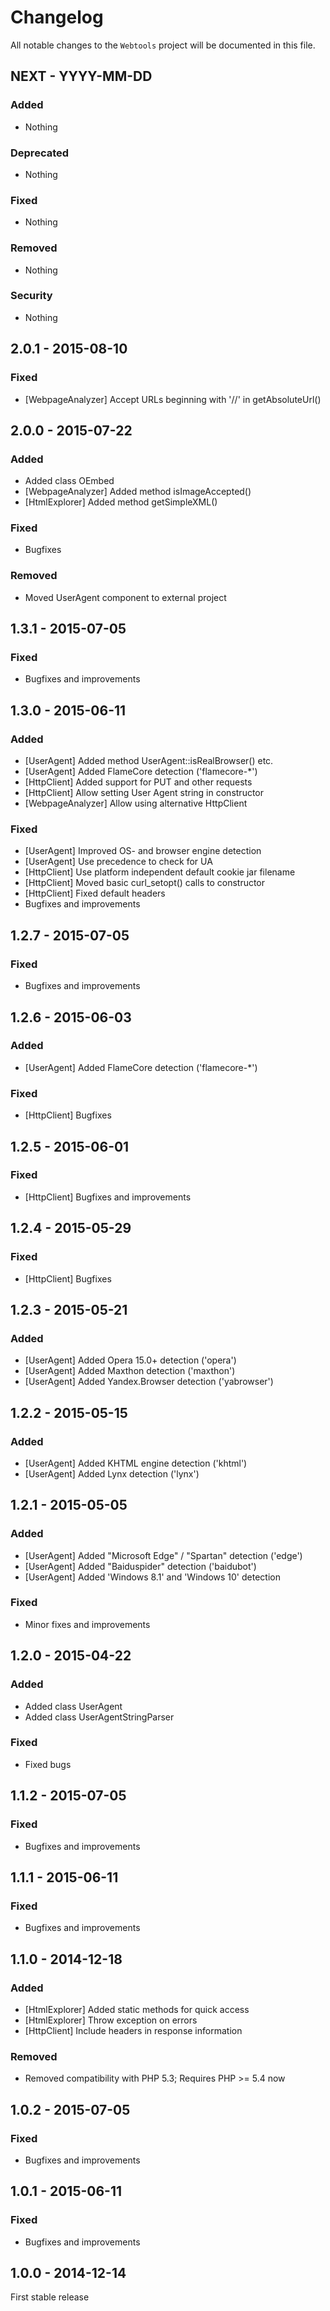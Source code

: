 # Changelog

All notable changes to the `Webtools` project will be documented in this file.


## NEXT - YYYY-MM-DD

### Added
- Nothing

### Deprecated
- Nothing

### Fixed
- Nothing

### Removed
- Nothing

### Security
- Nothing


## 2.0.1 - 2015-08-10

### Fixed
- [WebpageAnalyzer] Accept URLs beginning with '//' in getAbsoluteUrl()


## 2.0.0 - 2015-07-22

### Added
- Added class OEmbed
- [WebpageAnalyzer] Added method isImageAccepted()
- [HtmlExplorer] Added method getSimpleXML()

### Fixed
- Bugfixes

### Removed
- Moved UserAgent component to external project


## 1.3.1 - 2015-07-05

### Fixed
- Bugfixes and improvements


## 1.3.0 - 2015-06-11

### Added
- [UserAgent] Added method UserAgent::isRealBrowser() etc.
- [UserAgent] Added FlameCore detection ('flamecore-*')
- [HttpClient] Added support for PUT and other requests
- [HttpClient] Allow setting User Agent string in constructor
- [WebpageAnalyzer] Allow using alternative HttpClient

### Fixed
- [UserAgent] Improved OS- and browser engine detection
- [UserAgent] Use precedence to check for UA
- [HttpClient] Use platform independent default cookie jar filename
- [HttpClient] Moved basic curl_setopt() calls to constructor
- [HttpClient] Fixed default headers
- Bugfixes and improvements


## 1.2.7 - 2015-07-05

### Fixed
- Bugfixes and improvements


## 1.2.6 - 2015-06-03

### Added
- [UserAgent] Added FlameCore detection ('flamecore-*')

### Fixed
- [HttpClient] Bugfixes


## 1.2.5 - 2015-06-01

### Fixed
- [HttpClient] Bugfixes and improvements


## 1.2.4 - 2015-05-29

### Fixed
- [HttpClient] Bugfixes


## 1.2.3 - 2015-05-21

### Added
- [UserAgent] Added Opera 15.0+ detection ('opera')
- [UserAgent] Added Maxthon detection ('maxthon')
- [UserAgent] Added Yandex.Browser detection ('yabrowser')


## 1.2.2 - 2015-05-15

### Added
- [UserAgent] Added KHTML engine detection ('khtml')
- [UserAgent] Added Lynx detection ('lynx')


## 1.2.1 - 2015-05-05

### Added
- [UserAgent] Added "Microsoft Edge" / "Spartan" detection ('edge')
- [UserAgent] Added "Baiduspider" detection ('baidubot')
- [UserAgent] Added 'Windows 8.1' and 'Windows 10' detection

### Fixed
- Minor fixes and improvements


## 1.2.0 - 2015-04-22

### Added
- Added class UserAgent
- Added class UserAgentStringParser

### Fixed
- Fixed bugs


## 1.1.2 - 2015-07-05

### Fixed
- Bugfixes and improvements


## 1.1.1 - 2015-06-11

### Fixed
- Bugfixes and improvements


## 1.1.0 - 2014-12-18

### Added
- [HtmlExplorer] Added static methods for quick access
- [HtmlExplorer] Throw exception on errors
- [HttpClient] Include headers in response information

### Removed
- Removed compatibility with PHP 5.3; Requires PHP >= 5.4 now


## 1.0.2 - 2015-07-05

### Fixed
- Bugfixes and improvements


## 1.0.1 - 2015-06-11

### Fixed
- Bugfixes and improvements


## 1.0.0 - 2014-12-14

First stable release
